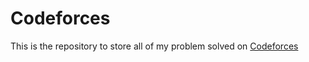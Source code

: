 # Codeforces

This is the repository to store all of my problem solved on [Codeforces](codeforces.com)
